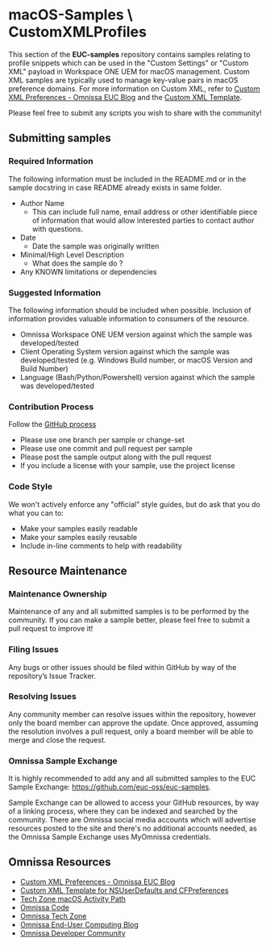 # macOS-Samples \ CustomXMLProfiles
<!-- Summary Start -->
This section of the **EUC-samples** repository contains samples relating to profile snippets which can be used in the "Custom Settings" or "Custom XML" payload in Workspace ONE UEM for macOS management.  Custom XML samples are typically used to manage key-value pairs in macOS preference domains.  For more information on Custom XML, refer to [Custom XML Preferences - Omnissa EUC Blog](https://blogs.Omnissa.com/euc/2017/06/xml-preferences.html) and the [Custom XML Template](https://github.com/euc-oss/euc-samples/blob/main/UEM-Samples/Profiles/macOS/CustomXMLTemplate.md).

<!-- Summary End -->

Please feel free to submit any scripts you wish to share with the community!


## Submitting samples

### Required Information
The following information must be included in the README.md or in the sample docstring in case README already exists in same folder.
* Author Name
  * This can include full name, email address or other identifiable piece of information that would allow interested parties to contact author with questions.
* Date
  * Date the sample was originally written
* Minimal/High Level Description
  * What does the sample do ?
* Any KNOWN limitations or dependencies

### Suggested Information
The following information should be included when possible. Inclusion of information provides valuable information to consumers of the resource.
* Omnissa Workspace ONE UEM version against which the sample was developed/tested
* Client Operating System version against which the sample was developed/tested (e.g. Windows Build number, or macOS Version and Build Number)
* Language (Bash/Python/Powershell) version against which the sample was developed/tested

### Contribution Process

Follow the [GitHub process](https://help.github.com/articles/fork-a-repo)
* Please use one branch per sample or change-set
* Please use one commit and pull request per sample
* Please post the sample output along with the pull request
* If you include a license with your sample, use the project license

### Code Style

We won't actively enforce any "official" style guides, but do ask that you do what you can to:
* Make your samples easily readable
* Make your samples easily reusable
* Include in-line comments to help with readability

## Resource Maintenance

### Maintenance Ownership
Maintenance of any and all submitted samples is to be performed by the community.  If you can make a sample better, please feel free to submit a pull request to improve it!

### Filing Issues
Any bugs or other issues should be filed within GitHub by way of the repository’s Issue Tracker.

### Resolving Issues
Any community member can resolve issues within the repository, however only the board member can approve the update. Once approved, assuming the resolution involves a pull request, only a board member will be able to merge and close the request.

### Omnissa Sample Exchange
It is highly recommended to add any and all submitted samples to the EUC Sample Exchange:  <https://github.com/euc-oss/euc-samples>.

Sample Exchange can be allowed to access your GitHub resources, by way of a linking process, where they can be indexed and searched by the community. There are Omnissa social media accounts which will advertise resources posted to the site and there's no additional accounts needed, as the Omnissa Sample Exchange uses MyOmnissa credentials.

## Omnissa Resources
* [Custom XML Preferences - Omnissa EUC Blog](https://blogs.Omnissa.com/euc/2017/06/xml-preferences.html)
* [Custom XML Template for NSUserDefaults and CFPreferences](https://github.com/euc-oss/euc-samples/blob/main/UEM-Samples/Profiles/macOS/CustomXMLTemplate.md)
* [Tech Zone macOS Activity Path](https://techzone.omnissa.com/understanding-macos-management)
* [Omnissa Code](https://code.Omnissa.com/home)
* [Omnissa Tech Zone](https://techzone.Omnissa.com)
* [Omnissa End-User Computing Blog](https://blogs.Omnissa.com/euc)
* [Omnissa Developer Community](https://communities.Omnissa.com/community/vmtn/developer)
